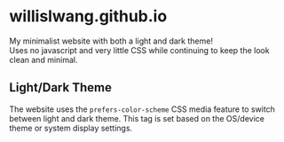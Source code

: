 # willislwang.github.io
My minimalist website with both a light and dark theme!  
Uses no javascript and very little CSS while continuing to keep the look clean and minimal.

## Light/Dark Theme
The website uses the `prefers-color-scheme` CSS media feature to switch between light and dark theme. This tag is set based on the OS/device theme or system display settings.
